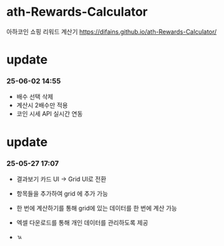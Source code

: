 # ath-Rewards-Calculator
아하코인 쇼핑 리워드 계산기
https://difains.github.io/ath-Rewards-Calculator/

# update
### 25-06-02  14:55
- 배수 선택 삭제
- 계산시 2배수만 적용
- 코인 시세 API 실시간 연동

# update
### 25-05-27 17:07
- 결과보기 카드 UI -> Grid UI로 전환
- 항목들을 추가하여 grid 에 추가 가능
- 한 번에 계산하기를 통해 grid에 있는 데이터를 한 번에 계산 가능
- 엑셀 다운로드를 통해 개인 데이터를 관리하도록 제공

- ㄳ
